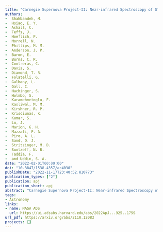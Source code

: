 ```yaml
---
title: "Carnegie Supernova Project-II: Near-infrared Spectroscopy of Stripped-envelope Core-collapse Supernovae"
authors:
-  Shahbandeh, M.
-  Hsiao, E. Y.
-  Ashall, C.
-  Teffs, J.
-  Hoeflich, P.
-  Morrell, N.
-  Phillips, M. M.
-  Anderson, J. P.
-  Baron, E.
-  Burns, C. R.
-  Contreras, C.
-  Davis, S.
-  Diamond, T. R.
-  Folatelli, G.
-  Galbany, L.
-  Gall, C.
-  Hachinger, S.
-  Holmbo, S.
-  Karamehmetoglu, E.
-  Kasliwal, M. M.
-  Kirshner, R. P.
-  Krisciunas, K.
-  Kumar, S.
-  Lu, J.
-  Marion, G. H.
-  Mazzali, P. A.
-  Piro, A. L.
-  Sand, D. J.
-  Stritzinger, M. D.
-  Suntzeff, N. B.
-  Taddia, F.
-  and Uddin, S. A.
date: "2022-02-01T00:00:00"
doi: "10.3847/1538-4357/ac4030"
publishDate: "2022-11-17T23:40:52.810773"
publication_types: ["2"]
publication: apj
publication_short: apj
abstract: "Carnegie Supernova Project-II: Near-infrared Spectroscopy of Stripped-envelope Core-collapse Supernovae"
tags:
- Astronomy
links:
- name: NASA ADS
  url: https://ui.adsabs.harvard.edu/abs/2022ApJ...925..175S
url_pdf: https://arxiv.org/abs/2110.12083
projects: []
---
```

